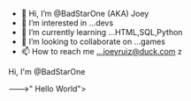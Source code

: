 - 👋 Hi, I’m @BadStarOne (AKA) Joey
- 👀 I’m interested in ...devs
- 🌱 I’m currently learning ...HTML,SQL,Python
- 💞️ I’m looking to collaborate on ...games
- 📫 How to reach me ...joeyruiz@duck.com
z

<!---
BadStarOne/BadStarOne is a ✨ special ✨ repository because its `README.md` (this file) appears on your GitHub profile.
You can click the Preview link to take a look at your changes.
--->Hi, I'm @BadStarOne
--->"
Hello World">
